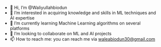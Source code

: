 - 👋 Hi, I’m @Waliyullahbiodun
- 👀 I’m interested in acquiring knowledge and skills in ML techniques and AI expertise
- 🌱 I’m currently learning Machine Learning algorithms on several platforms
- 💞️ I’m looking to collaborate on ML and AI projects
- 📫 How to reach me: you can reach me via waleabiodun30@gmail.com

<!---
Waliyullahbiodun/Waliyullahbiodun is a ✨ special ✨ repository because its `README.md` (this file) appears on your GitHub profile.
You can click the Preview link to take a look at your changes.
--->

